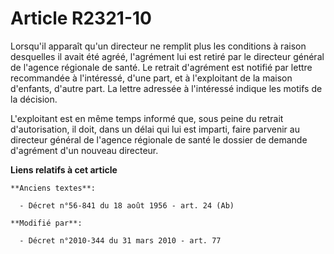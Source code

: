 # Article R2321-10

Lorsqu'il apparaît qu'un directeur ne remplit plus les conditions à raison desquelles il avait été agréé, l'agrément lui est
retiré par le directeur général de l'agence régionale de santé. Le retrait d'agrément est notifié par lettre recommandée à
l'intéressé, d'une part, et à l'exploitant de la maison d'enfants, d'autre part. La lettre adressée à l'intéressé indique les
motifs de la décision.

L'exploitant est en même temps informé que, sous peine du retrait d'autorisation, il doit, dans un délai qui lui est imparti,
faire parvenir au directeur     général de l'agence régionale de santé le dossier de demande d'agrément d'un nouveau
directeur.

**Liens relatifs à cet article**

	**Anciens textes**:

	  - Décret n°56-841 du 18 août 1956 - art. 24 (Ab)

	**Modifié par**:

	  - Décret n°2010-344 du 31 mars 2010 - art. 77
